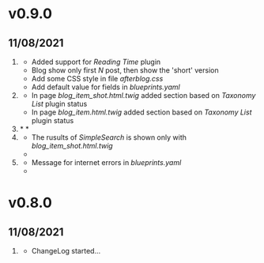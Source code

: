 # v0.9.0
## 11/08/2021

1. [](#new)
    * Added support for *Reading Time* plugin
    * Blog show only first *N* post, then show the 'short' version
    * Add some CSS style in file *afterblog.css*
    * Add default value for fields in *blueprints.yaml*
1. [](#improved)
    * In page *blog_item_shot.html.twig* added section based on *Taxonomy List* plugin status
    * In page *blog_item.html.twig* added section based on *Taxonomy List* plugin status
1. [](#bugfix)
    *
    *
1. [](#change)
    * The rusults of *SimpleSearch* is shown only with *blog_item_shot.html.twig*
    *
1. [](#remove)
    * Message for internet errors in *blueprints.yaml*
    *

# v0.8.0
## 11/08/2021

1. [](#new)
    * ChangeLog started...
